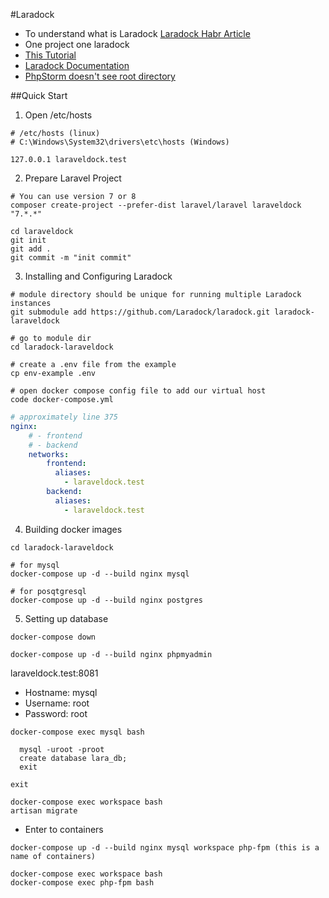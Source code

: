 #Laradock

* To understand what is Laradock [Laradock Habr Article](https://habr.com/ru/post/439346/)
* One project one laradock
* [This Tutorial](https://dev.to/moghwan/dockerize-your-laravel-project-with-laradock-2io1)
* [Laradock Documentation](https://laradock.io/documentation/)
* [PhpStorm doesn't see root directory](https://stackoverflow.com/questions/48065971/phpstorm-not-showing-project-files-in-project-view)

##Quick Start

1. Open /etc/hosts
```shell
# /etc/hosts (linux)
# C:\Windows\System32\drivers\etc\hosts (Windows)

127.0.0.1 laraveldock.test
```
2. Prepare Laravel Project
```shell
# You can use version 7 or 8
composer create-project --prefer-dist laravel/laravel laraveldock "7.*.*"

cd laraveldock
git init
git add .
git commit -m "init commit"
```

3. Installing and Configuring Laradock

```shell
# module directory should be unique for running multiple Laradock instances
git submodule add https://github.com/Laradock/laradock.git laradock-laraveldock

# go to module dir
cd laradock-laraveldock

# create a .env file from the example
cp env-example .env

# open docker compose config file to add our virtual host
code docker-compose.yml
```

```yaml
# approximately line 375
nginx:
    # - frontend
    # - backend
    networks:
        frontend:
          aliases:
            - laraveldock.test
        backend:
          aliases:
            - laraveldock.test
```
4. Building docker images

```shell
cd laradock-laraveldock

# for mysql
docker-compose up -d --build nginx mysql

# for posqtgresql
docker-compose up -d --build nginx postgres
```
5. Setting up database

```shell
docker-compose down

docker-compose up -d --build nginx phpmyadmin
```

laraveldock.test:8081

* Hostname: mysql
* Username: root
* Password: root

```shell
docker-compose exec mysql bash

  mysql -uroot -proot
  create database lara_db;
  exit

exit
```
```shell
docker-compose exec workspace bash
artisan migrate
```

* Enter to containers

```shell
docker-compose up -d --build nginx mysql workspace php-fpm (this is a name of containers)
```

```shell
docker-compose exec workspace bash
docker-compose exec php-fpm bash
```

